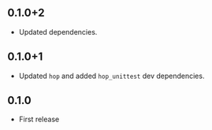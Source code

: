 ## 0.1.0+2

* Updated dependencies.

## 0.1.0+1

* Updated `hop` and added `hop_unittest` dev dependencies.

## 0.1.0

* First release
